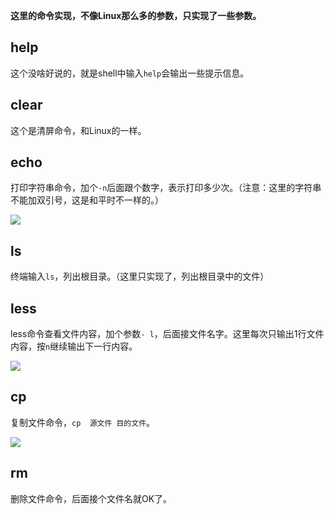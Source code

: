 **这里的命令实现，不像Linux那么多的参数，只实现了一些参数。**

## help

这个没啥好说的，就是shell中输入``help``会输出一些提示信息。

## clear

这个是清屏命令，和Linux的一样。

## echo

打印字符串命令，加个``-n``后面跟个数字，表示打印多少次。（注意：这里的字符串不能加双引号，这是和平时不一样的。）

![](https://img.xujintong.com/-PMqsJqa5Lo/d0a6eb7cee893.webp)

## ls

终端输入``ls``，列出根目录。（这里只实现了，列出根目录中的文件）

## less

less命令查看文件内容，加个参数``- l``，后面接文件名字。这里每次只输出1行文件内容，按``n``继续输出下一行内容。

![](https://img.xujintong.com/-bVKPeTJBbt/8cb55eb0.webp)

## cp

复制文件命令，``cp  源文件 目的文件``。

![](https://img.xujintong.com/-7NipPdpCUh/f0846e11c2524.webp)

## rm

删除文件命令，后面接个文件名就OK了。